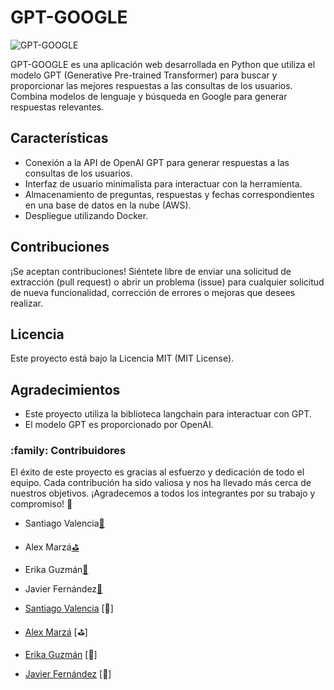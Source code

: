# GPT-GOOGLE

![GPT-GOOGLE](https://th.bing.com/th/id/OIP.COQqivlu9yIZREJns-BgGwAAAA?pid=ImgDet&rs=1)

GPT-GOOGLE es una aplicación web desarrollada en Python que utiliza el modelo GPT (Generative Pre-trained Transformer) para buscar y proporcionar las mejores respuestas a las consultas de los usuarios. Combina modelos de lenguaje y búsqueda en Google para generar respuestas relevantes.

## Características

- Conexión a la API de OpenAI GPT para generar respuestas a las consultas de los usuarios.
- Interfaz de usuario minimalista para interactuar con la herramienta.
- Almacenamiento de preguntas, respuestas y fechas correspondientes en una base de datos en la nube (AWS).
- Despliegue utilizando Docker.

## Contribuciones

¡Se aceptan contribuciones! Siéntete libre de enviar una solicitud de extracción (pull request) o abrir un problema (issue) para cualquier solicitud de nueva funcionalidad, corrección de errores o mejoras que desees realizar.

## Licencia

Este proyecto está bajo la Licencia MIT (MIT License).

## Agradecimientos

- Este proyecto utiliza la biblioteca langchain para interactuar con GPT.
- El modelo GPT es proporcionado por OpenAI.

<h3 id="Contribuidores"> :family: Contribuidores</h3>

El éxito de este proyecto es gracias al esfuerzo y dedicación de todo el equipo. Cada contribución ha sido valiosa y nos ha llevado más cerca de nuestros objetivos. ¡Agradecemos a todos los integrantes por su trabajo y compromiso! :rocket:

-   Santiago Valencia[:nose:](https://github.com/Kuja182) 
-   Alex Marzá[:golf:](https://github.com/AlexCapis)
-   Erika Guzmán[:crystal_ball:](https://github.com/Erikahenriquez78) 
-   Javier Fernández[:beer:](https://github.com/jaferdy)

-   [Santiago Valencia](https://github.com/Kuja182) [:nose:]
-   [Alex Marzá](https://github.com/AlexCapis) [:golf:]
-   [Erika Guzmán](https://github.com/Erikahenriquez78) [:crystal_ball:]
-   [Javier Fernández](https://github.com/jaferdy) [:beer:]

